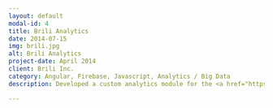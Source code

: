 ```yaml
---
layout: default
modal-id: 4
title: Brili Analytics
date: 2014-07-15
img: brili.jpg
alt: Brili Analytics
project-date: April 2014
client: Brili Inc.
category: Angular, Firebase, Javascript, Analytics / Big Data
description: Developed a custom analytics module for the <a href="https://brili.com/">Brili mobile app</a>, enabling parents to track how long their kids spend on any given task over time. For example, to know that little Timmy is 5s slower at making his bed this month. Get it together Timmy!<br><br>I enjoyed learning Angular for this project, and put a lot of work into the data-crunching algorythms and mobile charting. Brili has <a href="https://brili.com/blog/2016/9/23/250k-grant-for-brili-in-schools" target="blank">since been funded</a>, yay!

---
```

